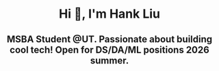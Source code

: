 <h1 align="center">Hi 👋, I'm Hank Liu</h1>


<h2 align="center">MSBA Student @UT. Passionate about building cool tech! Open for DS/DA/ML positions 2026 summer.</h2>
